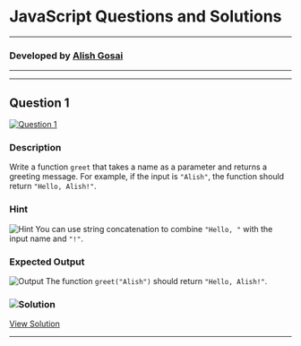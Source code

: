 
# JavaScript Questions and Solutions

---
### Developed by [Alish Gosai](https://github.com/alishgosai)

---
---

  
## Question 1
[![Question 1](https://img.shields.io/badge/Question-1-purple?style=for-the-badge&logoSize=60)]()    


### **Description**
Write a function `greet` that takes a name as a parameter and returns a greeting message. For example, if the input is `"Alish"`, the function should return `"Hello, Alish!"`.

### **Hint**
![Hint](https://img.shields.io/badge/Hint:-blue) 
You can use string concatenation to combine `"Hello, "` with the input name and `"!"`.

### **Expected Output**
![Output](https://img.shields.io/badge/Output:-blue) 
The function `greet("Alish")` should return `"Hello, Alish!"`.

### ![Solution](https://img.shields.io/badge/Solution-1f8e00?style=for-the-badge&logo=solution&logoColor=white)
[View Solution](https://github.com/alishgosai/Javascript-Exercise-and-Solutions/solutions/Solution1.js)

---


